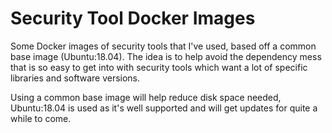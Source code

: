 # Security Tool Docker Images

Some Docker images of security tools that I've used, based off a common base image (Ubuntu:18.04).  The idea is to help avoid the dependency mess that is so easy to get into with security tools which want a lot of specific libraries and software versions.

Using a common base image will help reduce disk space needed, Ubuntu:18.04 is used as it's well supported and will get updates for quite a while to come.


